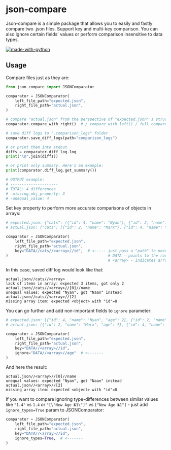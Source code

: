 # json-compare
Json-compare is a simple package that allows you to easily and fastly compare two .json files. Support key and multi-key comparison.
You can also ignore certain fields' values or perform comparison insensitive to data types.

[![made-with-python](https://img.shields.io/badge/python-3.10%2B-brightgreen)](https://www.python.org/)

Usage
---
Compare files just as they are:

```python
from json_compare import JSONComparator

comparator = JSONComparator(
    left_file_path="expected.json",
    right_file_path="actual.json",
)

# compare "actual.json" from the perspective of "expected.json"'s structure
comparator.compare_with_right()  # / compare_with_left() / full_compare()

# save diff logs to ".comparison_logs" folder
comparator.save_diff_logs(path="comparison_logs")

# or print them into stdout
diffs = comparator.diff_log.log
print("\n".join(diffs))

# or print only summary. Here's an example:
print(comparator.diff_log.get_summary())

# OUTPUT example:
# ---------------------
# TOTAL: 4 differences
# -missing_obj_property: 3
# -unequal_value: 4
```
Set key property to perform more accurate comparisons of objects in arrays:

```python
# expected.json: {"cats": [{"id": 4, "name": "Nyan"}, {"id": 2, "name": "Marx"}, {"id": 8, "name": "Flake"}]}
# actual.json: {"cats": [{"id": 2, "name": "Marx"}, {"id": 4, "name": "Naan"}]}

comparator = JSONComparator(
    left_file_path="expected.json",
    right_file_path="actual.json",
    key="DATA//cats//<array>//id",  # <----- just pass a "path" to needed property with following keywords: 
)                                            # DATA - points to the root of file 
                                             # <array> - indicates array with key property's object
```
In this case, saved diff log would look like that:
```text
actual.json//cats//<array>
lack of items in array: expected 3 items, got only 2
actual.json//cats//<array>//[0]//name
unequal values: expected "Nyan", got "Naan" instead
actual.json//cats//<array>//[2]
missing array item: expected <object> with "id"=8
```
You can go further and add non-important fields to `ignore` parameter:
```python
# expected.json: [{"id": 4, "name": "Nyan", "age": 2}, {"id": 2, "name": "Marx", "age": 7}, {"id": 8, "name": "Flake", "age": 4}]
# actual.json: [{"id": 2, "name": "Marx", "age": 7}, {"id": 4, "name": "Naan", "age": "two"}, {"id": 9, "name": "Lol", "age": 1}]

comparator = JSONComparator(
    left_file_path="expected.json",
    right_file_path="actual.json",
    key="DATA//<array>//id",
    ignore="DATA//<array>//age"  # <-------
)  
```
And here the result:
```text
actual.json//<array>//[0]//name
unequal values: expected "Nyan", got "Naan" instead
actual.json//<array>//[2]
missing array item: expected <object> with "id"=8
```
If you want to compare ignoring type-differences between similar values
 like `"1.4"` vs `1.4` or `"[\"New Age №1\"]"` vs `["New Age №1"]` - just add `ignore_types=True` 
 param to JSONComparator:
```python
comparator = JSONComparator(
    left_file_path="expected.json",
    right_file_path="actual.json",
    key="DATA//<array>//id",
    ignore_types=True,  # <-------
)  
```

